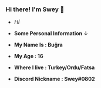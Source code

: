 ### Hi there! I'm Swey 👋 <br/>

- *Hİ*

- **Some Personal Information** ↓

- **My Name Is : Buğra**

- **My Age : 16**

- **Where I live : Turkey/Ordu/Fatsa**

- **Discord Nickname : Swey#0802**




<!--
**SweyGG/SweyGG** is a ✨ _special_ ✨ repository because its `README.md` (this file) appears on your GitHub profile.

Here are some ideas to get you started:

- 🔭 I’m currently working on ...
- 🌱 I’m currently learning ...
- 👯 I’m looking to collaborate on ...
- 🤔 I’m looking for help with ...
- 💬 Ask me about ...
- 📫 How to reach me: ...
- 😄 Pronouns: ...
- ⚡ Fun fact: ...
-->
